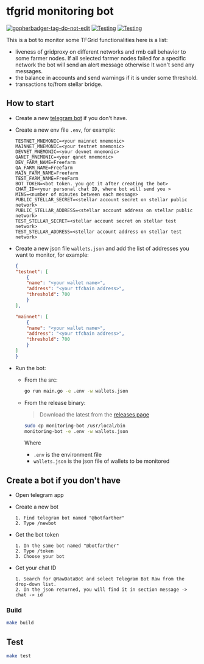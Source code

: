 # tfgrid monitoring bot

<a href='https://github.com/jpoles1/gopherbadger' target='_blank'>![gopherbadger-tag-do-not-edit](https://img.shields.io/badge/Go%20Coverage-39%25-brightgreen.svg?longCache=true&style=flat)</a>
[![Testing](https://github.com/threefoldtech/tfgrid-sdk-go/actions/workflows/monbot-test.yml/badge.svg?branch=development_mono)](https://github.com/threefoldtech/tfgrid-sdk-go/actions/workflows/monbot-test.yml) [![Testing](https://github.com/threefoldtech/tfgrid-sdk-go/actions/workflows/monbot-lint.yml/badge.svg?branch=development_mono)](https://github.com/threefoldtech/tfgrid-sdk-go/actions/workflows/monbot-lint.yml)

This is a bot to monitor some TFGrid functionalities here is a list:

- liveness of gridproxy on different networks and rmb call behavior to some farmer nodes. If all selected farmer nodes failed for a specific network the bot will send an alert message otherwise It won't send any messages.
- the balance in accounts and send warnings if it is under some threshold.
- transactions to/from stellar bridge.

## How to start

- Create a new [telegram bot](README.md#create-a-bot-if-you-dont-have) if you don't have.
- Create a new env file `.env`, for example:

    ```env
    TESTNET_MNEMONIC=<your mainnet mnemonic>
    MAINNET_MNEMONIC=<your testnet mnemonic>
    DEVNET_MNEMONIC=<your devnet mnemonic>
    QANET_MNEMONIC=<your qanet mnemonic>
    DEV_FARM_NAME=Freefarm
    QA_FARM_NAME=Freefarm
    MAIN_FARM_NAME=Freefarm
    TEST_FARM_NAME=FreeFarm
    BOT_TOKEN=<bot token. you got it after creating the bot>
    CHAT_ID=<your personal chat ID, where bot will send you >
    MINS=<number of minutes between each message>
    PUBLIC_STELLAR_SECRET=<stellar account secret on stellar public network>
    PUBLIC_STELLAR_ADDRESS=<stellar account address on stellar public network>
    TEST_STELLAR_SECRET=<stellar account secret on stellar test network>
    TEST_STELLAR_ADDRESS=<stellar account address on stellar test network>
    ```

- Create a new json file `wallets.json` and add the list of addresses you want to monitor, for example:

    ```json
    {
    "testnet": [
        {
        "name": "<your wallet name>",
        "address": "<your tfchain address>",
        "threshold": 700
        }
    ],

    "mainnet": [
        {
        "name": "<your wallet name>",
        "address": "<your tfchain address>",
        "threshold": 700
        }
    ]
    }
    ```

- Run the bot:

  - From the src:
  
    ```bash
    go run main.go -e .env -w wallets.json
    ```

  - From the release binary:
    > Download the latest from the [releases page](https://github.com/threefoldtech/tfgrid-sdk-go/releases)

    ```bash
    sudo cp monitoring-bot /usr/local/bin
    monitoring-bot -e .env -w wallets.json
    ```

    Where

    - `.env` is the environment file
    - `wallets.json` is the json file of wallets to be monitored

## Create a bot if you don't have

- Open telegram app
- Create a new bot

    ```ordered
    1. Find telegram bot named "@botfarther"
    2. Type /newbot
    ```

- Get the bot token

    ```ordered
    1. In the same bot named "@botfarther"
    2. Type /token
    3. Choose your bot
    ```

- Get your chat ID

    ```ordered
    1. Search for @RawDataBot and select Telegram Bot Raw from the drop-down list.
    2. In the json returned, you will find it in section message -> chat -> id
    ```

### Build

```bash
make build
```

## Test

```bash
make test
```
